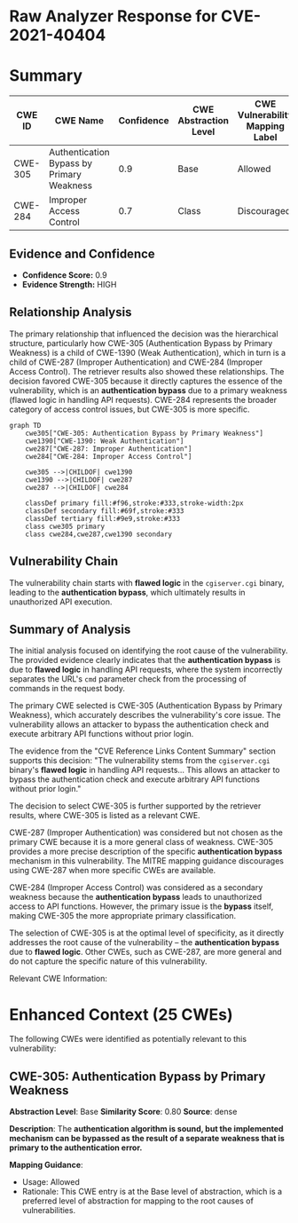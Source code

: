 # Raw Analyzer Response for CVE-2021-40404

# Summary
| CWE ID | CWE Name | Confidence | CWE Abstraction Level | CWE Vulnerability Mapping Label | CWE-Vulnerability Mapping Notes |
|---|---|---|---|---|---|
| CWE-305 | Authentication Bypass by Primary Weakness | 0.9 | Base | Allowed | Primary CWE |
| CWE-284 | Improper Access Control | 0.7 | Class | Discouraged | Secondary CWE |

## Evidence and Confidence

*   **Confidence Score:** 0.9
*   **Evidence Strength:** HIGH

## Relationship Analysis
The primary relationship that influenced the decision was the hierarchical structure, particularly how CWE-305 (Authentication Bypass by Primary Weakness) is a child of CWE-1390 (Weak Authentication), which in turn is a child of CWE-287 (Improper Authentication) and CWE-284 (Improper Access Control). The retriever results also showed these relationships. The decision favored CWE-305 because it directly captures the essence of the vulnerability, which is an **authentication bypass** due to a primary weakness (flawed logic in handling API requests). CWE-284 represents the broader category of access control issues, but CWE-305 is more specific.

```mermaid
graph TD
    cwe305["CWE-305: Authentication Bypass by Primary Weakness"]
    cwe1390["CWE-1390: Weak Authentication"]
    cwe287["CWE-287: Improper Authentication"]
    cwe284["CWE-284: Improper Access Control"]

    cwe305 -->|CHILDOF| cwe1390
    cwe1390 -->|CHILDOF| cwe287
    cwe287 -->|CHILDOF| cwe284
    
    classDef primary fill:#f96,stroke:#333,stroke-width:2px
    classDef secondary fill:#69f,stroke:#333
    classDef tertiary fill:#9e9,stroke:#333
    class cwe305 primary
    class cwe284,cwe287,cwe1390 secondary
```

## Vulnerability Chain
The vulnerability chain starts with **flawed logic** in the `cgiserver.cgi` binary, leading to the **authentication bypass**, which ultimately results in unauthorized API execution.

## Summary of Analysis
The initial analysis focused on identifying the root cause of the vulnerability. The provided evidence clearly indicates that the **authentication bypass** is due to **flawed logic** in handling API requests, where the system incorrectly separates the URL's `cmd` parameter check from the processing of commands in the request body.

The primary CWE selected is CWE-305 (Authentication Bypass by Primary Weakness), which accurately describes the vulnerability's core issue. The vulnerability allows an attacker to bypass the authentication check and execute arbitrary API functions without prior login.

The evidence from the "CVE Reference Links Content Summary" section supports this decision:
"The vulnerability stems from the `cgiserver.cgi` binary's **flawed logic** in handling API requests... This allows an attacker to bypass the authentication check and execute arbitrary API functions without prior login."

The decision to select CWE-305 is further supported by the retriever results, where CWE-305 is listed as a relevant CWE.

CWE-287 (Improper Authentication) was considered but not chosen as the primary CWE because it is a more general class of weakness. CWE-305 provides a more precise description of the specific **authentication bypass** mechanism in this vulnerability. The MITRE mapping guidance discourages using CWE-287 when more specific CWEs are available.

CWE-284 (Improper Access Control) was considered as a secondary weakness because the **authentication bypass** leads to unauthorized access to API functions. However, the primary issue is the **bypass** itself, making CWE-305 the more appropriate primary classification.

The selection of CWE-305 is at the optimal level of specificity, as it directly addresses the root cause of the vulnerability – the **authentication bypass** due to **flawed logic**. Other CWEs, such as CWE-287, are more general and do not capture the specific nature of this vulnerability.

Relevant CWE Information:

# Enhanced Context (25 CWEs)
The following CWEs were identified as potentially relevant to this vulnerability:

## CWE-305: Authentication Bypass by Primary Weakness
**Abstraction Level**: Base
**Similarity Score**: 0.80
**Source**: dense

**Description**:
The **authentication algorithm is sound, but the implemented mechanism can be bypassed as the result of a separate weakness that is primary to the authentication error.**

**Mapping Guidance**:
- Usage: Allowed
- Rationale: This CWE entry is at the Base level of abstraction, which is a preferred level of abstraction for mapping to the root causes of vulnerabilities.